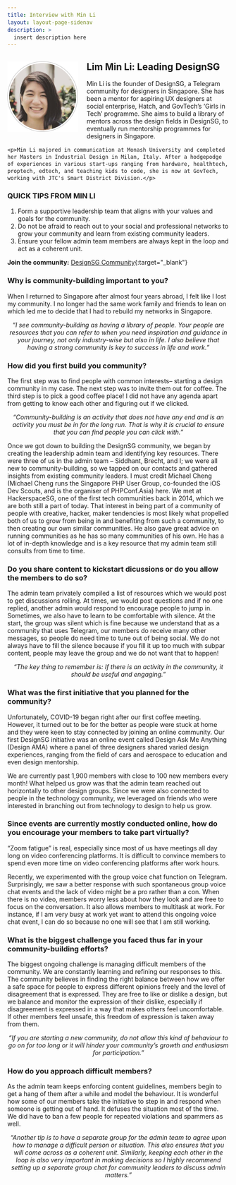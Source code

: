 ```yaml
---
title: Interview with Min Li
layout: layout-page-sidenav
description: >
  insert description here
---
```


<div>
  <div style="float: left; margin-right: 20px;">
    <img src="/assets/img/building-a-community-interview-min-li.png" alt="Min Li picture">
  </div>
  <div>
    <h2>Lim Min Li: Leading DesignSG</h2>
    <p>Min Li is the founder of DesignSG, a Telegram community for designers in Singapore. She has been a mentor for aspiring UX designers at social enterprise, Hatch, and GovTech’s ‘Girls in Tech’ programme. She aims to build a library of mentors across the design fields in DesignSG, to eventually run mentorship programmes for designers in Singapore.</p>
	
	<p>Min Li majored in communication at Monash University and completed her Masters in Industrial Design in Milan, Italy. After a hodgepodge of experiences in various start-ups ranging from hardware, healthtech, proptech, edtech, and teaching kids to code, she is now at GovTech, working with JTC's Smart District Division.</p>
  </div>
</div>
<p></p>

### QUICK TIPS FROM MIN LI

1. Form a supportive leadership team that aligns with your values and goals for the community.
2.	Do not be afraid to reach out to your social and professional networks to grow your community and learn from existing community leaders.
3.	Ensure your fellow admin team members are always kept in the loop and act as a coherent unit.

**Join the community:** [DesignSG Community](https://t.me/joinchat/jtetn-tdtlc2ndk1){:target="_blank"}

### Why is community-building important to you?

When I returned to Singapore after almost four years abroad, I felt like I lost my community. I no longer had the same work family and friends to lean on which led me to decide that I had to rebuild my networks in Singapore.

<p style="text-align: center;"><i>“I see community-building as having a library of people. Your people are resources that you can refer to when you need inspiration and guidance in your journey, not only industry-wise but also in life. I also believe that having a strong community is key to success in life and work.”</i></p>

### How did you first build you community?

The first step was to find people with common interests– starting a design community in my case. The next step was to invite them out for coffee. The third step is to pick a good coffee place! I did not have any agenda apart from getting to know each other and figuring out if we clicked.

<p style="text-align: center;"><i>“Community-building is an activity that does not have any end and is an activity you must be in for the long run. That is why it is crucial to ensure that you can find people you can click with.”</i></p>

Once we got down to building the DesignSG community, we began by creating the leadership admin team and identifying key resources. There were three of us in the admin team – Siddhant, Brecht, and I; we were all new to community-building, so we tapped on our contacts and gathered insights from existing community leaders. I must credit Michael Cheng (Michael Cheng runs the Singapore PHP User Group, co-founded the iOS Dev Scouts, and is the organiser of PHPConf.Asia) here. We met at HackerspaceSG, one of the first tech communities back in 2014, which we are both still a part of today. That interest in being part of a community of people with creative, hacker, maker tendencies is most likely what propelled both of us to grow from being in and benefiting from such a community, to then creating our own similar communities. He also gave great advice on running communities as he has so many communities of his own. He has a lot of in-depth knowledge and is a key resource that my admin team still consults from time to time.

### Do you share content to kickstart dicussions or do you allow the members to do so?

The admin team privately compiled a list of resources which we would post to get discussions rolling. At times, we would post questions and if no one replied, another admin would respond to encourage people to jump in. Sometimes, we also have to learn to be comfortable with silence. At the start, the group was silent which is fine because we understand that as a community that uses Telegram, our members do receive many other messages, so people do need time to tune out of being social. We do not always have to fill the silence because if you fill it up too much with subpar content, people may leave the group and we do not want that to happen!

<p style="text-align: center;"><i>“The key thing to remember is: If there is an activity in the community, it should be useful and engaging.”</i></p>

### What was the first initiative that you planned for the community?

Unfortunately, COVID-19 began right after our first coffee meeting. However, it turned out to be for the better as people were stuck at home and they were keen to stay connected by joining an online community. Our first DesignSG initiative was an online event called Design Ask Me Anything (Design AMA) where a panel of three designers shared varied design experiences, ranging from the field of cars and aerospace to education and even design mentorship.

We are currently past 1,900 members with close to 100 new members every month! What helped us grow was that the admin team reached out horizontally to other design groups. Since we were also connected to people in the technology community, we leveraged on friends who were interested in branching out from technology to design to help us grow.

### Since events are currently mostly conducted online, how do you encourage your members to take part virtually?

“Zoom fatigue” is real, especially since most of us have meetings all day long on video conferencing platforms. It is difficult to convince members to spend even more time on video conferencing platforms after work hours.

Recently, we experimented with the group voice chat function on Telegram. Surprisingly, we saw a better response with such spontaneous group voice chat events and the lack of video might be a pro rather than a con. When there is no video, members worry less about how they look and are free to focus on the conversation. It also allows members to multitask at work. For instance, if I am very busy at work yet want to attend this ongoing voice chat event, I can do so because no one will see that I am still working.

### What is the biggest challenge you faced thus far in your community-building efforts?

The biggest ongoing challenge is managing difficult members of the community. We are constantly learning and refining our responses to this. The community believes in finding the right balance between how we offer a safe space for people to express different opinions freely and the level of disagreement that is expressed. They are free to like or dislike a design, but we balance and monitor the expression of their dislike, especially if disagreement is expressed in a way that makes others feel uncomfortable. If other members feel unsafe, this freedom of expression is taken away from them.

<p style="text-align: center;"><i>“If you are starting a new community, do not allow this kind of behaviour to go on for too long or it will hinder your community’s growth and enthusiasm for participation.”</i></p>

### How do you approach difficult members?

As the admin team keeps enforcing content guidelines, members begin to get a hang of them after a while and model the behaviour. It is wonderful how some of our members take the initiative to step in and respond when someone is getting out of hand. It defuses the situation most of the time. We did have to ban a few people for repeated violations and spammers as well.

<p style="text-align: center;"><i>“Another tip is to have a separate group for the admin team to agree upon how to manage a difficult person or situation. This also ensures that you will come across as a coherent unit. Similarly, keeping each other in the loop is also very important in making decisions so I highly recommend setting up a separate group chat for community leaders to discuss admin matters.”</i></p>

<p></p>
